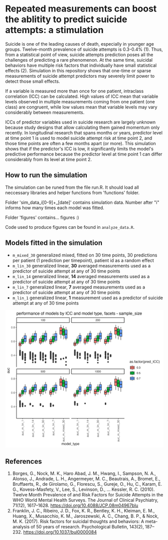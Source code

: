 # Repeated measurements can boost the ablitity to predict suicide attempts: a stimulation

Suicide is one of the leading causes of death, especially in younger age groups. Twelve-month prevalence of suicide attempts is 0.3-0.4% (1). Thus, from a statistical point of view, suicide attempts prediction poses all the challenges of predicting a rare phenomenon. At the same time, suicidal behaviors have multiple risk factors that individually have small statistical effects (2). Simulation in this repository shows that one-time or sparse measurements of suicide attempt predictors may severely limit power to detect those small effects. 

If a variable is measured more than once for one patient, intraclass correlation (ICC) can be calculated. High values of ICC mean that variable levels observed in multiple measurements coming from one patient (one class) are congruent, while low values mean that variable levels may vary considerably between measurements. 

ICCs of predictor variables used in suicide research are largely unknown because study designs that allow calculating them gained momentum only recently. In longitudinal research that spans months or years, predictor level at time point 1 is used to model suicide attempt risk at time point 2, and those time points are often a few months apart (or more). This simulation shows that if the predictor's ICC is low, it significantly limits the model's predictive performance because the predictor level at time point 1 can differ considerably from its level at time point 2. 

## How to run the simulation

The simulation can be runed from the file run.R. It should load all neccessary libraries and helper functions from 'functions' folder.

Folder 'sim_data_i[0-9]+_[date]' contains simulation data. Number after "i" informs how many times each model was fitted.

Folder 'figures' contains... figures :)

Code used to produce figures can be found in `analyze_data.R`.

## Models fitted in the simulation

- `m_mixed_30` generalized mixed, fitted on 30 time points, 30 predictions per patient (1 prediction per timepoint), patient id as a random effect
- `m_lin_30` generalized linear, **30** averaged measurements used as a predictor of suicide attempt at any of 30 time points 
- `m_lin_14` generalized linear, **14** averaged measurements used as a predictor of suicide attempt at any of 30 time points 
- `m_lin_7` generalized linear, **7** averaged measurements used as a predictor of suicide attempt at any of 30 time points 
- `m_lin_1` generalized linear, **1** measurement used as a predictor of suicide attempt at any of 30 time points 

![](figures/icc_type_n.png)

## References

1. Borges, G., Nock, M. K., Haro Abad, J. M., Hwang, I., Sampson, N. A., Alonso, J., Andrade, L. H., Angermeyer, M. C., Beautrais, A., Bromet, E., Bruffaerts, R., de Girolamo, G., Florescu, S., Gureje, O., Hu, C., Karam, E. G., Kovess-Masfety, V., Lee, S., Levinson, D., … Kessler, R. C. (2010). Twelve Month Prevalence of and Risk Factors for Suicide Attempts in the WHO World Mental Health Surveys. The Journal of Clinical Psychiatry, 71(12), 1617–1628. https://doi.org/10.4088/JCP.08m04967blu
2. Franklin, J. C., Ribeiro, J. D., Fox, K. R., Bentley, K. H., Kleiman, E. M., Huang, X., Musacchio, K. M., Jaroszewski, A. C., Chang, B. P., & Nock, M. K. (2017). Risk factors for suicidal thoughts and behaviors: A meta-analysis of 50 years of research. Psychological Bulletin, 143(2), 187–232. https://doi.org/10.1037/bul0000084
